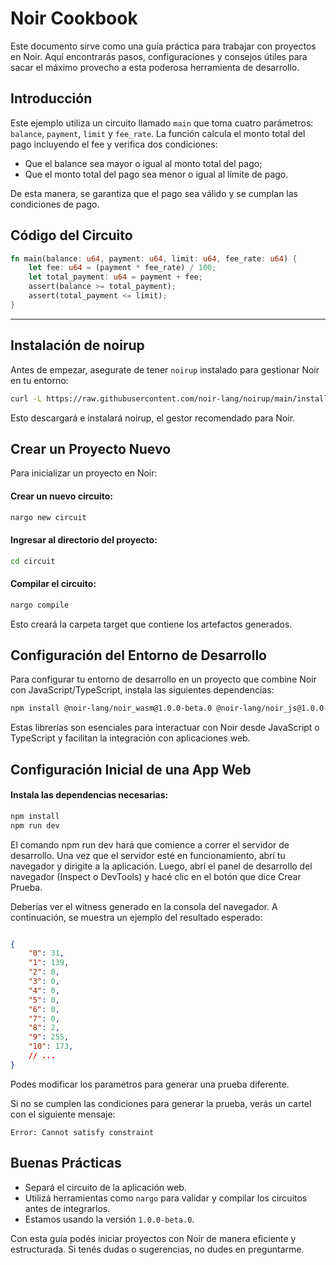 # Noir Cookbook

Este documento sirve como una guía práctica para trabajar con proyectos en Noir. Aquí encontrarás pasos, configuraciones y consejos útiles para sacar el máximo provecho a esta poderosa herramienta de desarrollo.

## Introducción

Este ejemplo utiliza un circuito llamado `main` que toma cuatro parámetros: `balance`, `payment`, `limit` y `fee_rate`. La función calcula el monto total del pago incluyendo el fee y verifica dos condiciones:

* Que el balance sea mayor o igual al monto total del pago;
* Que el monto total del pago sea menor o igual al límite de pago.

De esta manera, se garantiza que el pago sea válido y se cumplan las condiciones de pago.
## Código del Circuito

```rust
fn main(balance: u64, payment: u64, limit: u64, fee_rate: u64) {
    let fee: u64 = (payment * fee_rate) / 100;
    let total_payment: u64 = payment + fee;
    assert(balance >= total_payment);
    assert(total_payment <= limit);
}
```

---

## Instalación de noirup

Antes de empezar, asegurate de tener `noirup` instalado para gestionar Noir en tu entorno:

```bash
curl -L https://raw.githubusercontent.com/noir-lang/noirup/main/install | bash
```

Esto descargará e instalará noirup, el gestor recomendado para Noir.


## Crear un Proyecto Nuevo

Para inicializar un proyecto en Noir:

#### Crear un nuevo circuito:

```bash
nargo new circuit
```

#### Ingresar al directorio del proyecto:

```bash
cd circuit
```

#### Compilar el circuito:

```bash
nargo compile
```

Esto creará la carpeta target que contiene los artefactos generados.

## Configuración del Entorno de Desarrollo

Para configurar tu entorno de desarrollo en un proyecto que combine Noir con JavaScript/TypeScript, instala las siguientes dependencias:

```bash
npm install @noir-lang/noir_wasm@1.0.0-beta.0 @noir-lang/noir_js@1.0.0-beta.0 @aztec/bb.js@0.63.1
```

Estas librerías son esenciales para interactuar con Noir desde JavaScript o TypeScript y facilitan la integración con aplicaciones web.

## Configuración Inicial de una App Web

#### Instala las dependencias necesarias:

```bash
npm install
npm run dev
```
El comando npm run dev hará que comience a correr el servidor de desarrollo. Una vez que el servidor esté en funcionamiento, abrí tu navegador y dirigite a la aplicación. Luego, abrí el panel de desarrollo del navegador (Inspect o DevTools) y hacé clic en el botón que dice Crear Prueba.

Deberías ver el witness generado en la consola del navegador. A continuación, se muestra un ejemplo del resultado esperado:

```json

{
    "0": 31,
    "1": 139,
    "2": 8,
    "3": 0,
    "4": 0,
    "5": 0,
    "6": 0,
    "7": 0,
    "8": 2,
    "9": 255,
    "10": 173,
    // ...
}
```
Podes modificar los parametros para generar una prueba diferente.

Si no se cumplen las condiciones para generar la prueba, verás un cartel con el siguiente mensaje:

```text
Error: Cannot satisfy constraint
```

## Buenas Prácticas

- Separá el circuito de la aplicación web.
- Utilizá herramientas como `nargo` para validar y compilar los circuitos antes de integrarlos.
- Estamos usando la versión `1.0.0-beta.0`.

Con esta guía podés iniciar proyectos con Noir de manera eficiente y estructurada. Si tenés dudas o sugerencias, no dudes en preguntarme.
